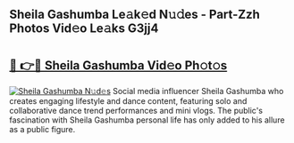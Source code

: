 ## Sheila Gashumba Le𝚊k𝚎d N𝚞𝚍es - Part-Zzh Photos Vid𝚎o Le𝚊ks G3jj4

# <h2><a href="http://fbetigu.evod.top/?m=Sheila+Gashumba">🔗 👉🔴 Sheila Gashumba Vid𝚎o Ph𝚘t𝚘s</a></h2>

[![Sheila Gashumba N𝚞d𝚎s](https://i.imgur.com/8V9OHl7.gif)](http://fbetigu.evod.top/?m=Sheila+Gashumba)
Social media influencer Sheila Gashumba who creates engaging lifestyle and dance content, featuring solo and collaborative dance trend performances and mini vlogs. The public's fascination with Sheila Gashumba personal life has only added to his allure as a public figure. 
